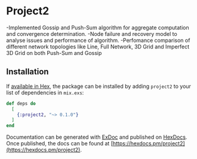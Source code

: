 # Project2

-Implemented Gossip and Push-Sum algorithm for aggregate computation and convergence determination. 
-Node failure and recovery model to analyse issues and performance of algorithm. 
-Perfomance comparison of different network topologies like Line, Full Network, 3D Grid and Imperfect 3D Grid on both Push-Sum and Gossip 

## Installation

If [available in Hex](https://hex.pm/docs/publish), the package can be installed
by adding `project2` to your list of dependencies in `mix.exs`:

```elixir
def deps do
  [
    {:project2, "~> 0.1.0"}
  ]
end
```

Documentation can be generated with [ExDoc](https://github.com/elixir-lang/ex_doc)
and published on [HexDocs](https://hexdocs.pm). Once published, the docs can
be found at [https://hexdocs.pm/project2](https://hexdocs.pm/project2).

